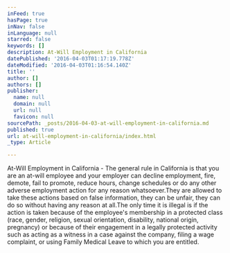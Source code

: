 ```yaml
---
inFeed: true
hasPage: true
inNav: false
inLanguage: null
starred: false
keywords: []
description: At-Will Employment in California
datePublished: '2016-04-03T01:17:19.778Z'
dateModified: '2016-04-03T01:16:54.140Z'
title: ''
author: []
authors: []
publisher:
  name: null
  domain: null
  url: null
  favicon: null
sourcePath: _posts/2016-04-03-at-will-employment-in-california.md
published: true
url: at-will-employment-in-california/index.html
_type: Article

---
```

At-Will Employment in California - The general rule in California is that you are an at-will
employee and your employer can decline employment, fire, demote, fail to
promote, reduce hours, change schedules or do any other adverse employment
action for any reason whatsoever.They
are allowed to take these actions based on false information, they can be
unfair, they can do so without having any reason at all.The only time it is illegal is if the action
is taken because of the employee's membership in a protected class (race,
gender, religion, sexual orientation, disability, national origin, pregnancy)
or because of their engagement in a legally protected activity such as acting
as a witness in a case against the company, filing a wage complaint, or using
Family Medical Leave to which you are entitled.